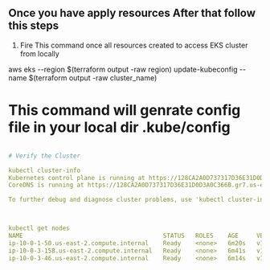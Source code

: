## Once you have apply resources After that follow this steps

1. Fire This command once all resources created to access EKS cluster from locally

aws eks --region $(terraform output -raw region) update-kubeconfig --name $(terraform output -raw cluster_name)

# This command will genrate config file in your local dir .kube/config

```yaml

# Verify the Cluster

kubectl cluster-info
Kubernetes control plane is running at https://128CA2A0D737317D36E31D0D3A0C366B.gr7.us-east-2.eks.amazonaws.com
CoreDNS is running at https://128CA2A0D737317D36E31D0D3A0C366B.gr7.us-east-2.eks.amazonaws.com/api/v1/namespaces/kube-system/services/kube-dns:dns/proxy

To further debug and diagnose cluster problems, use 'kubectl cluster-info dump'.



kubectl get nodes
NAME                                       STATUS   ROLES    AGE     VERSION
ip-10-0-1-50.us-east-2.compute.internal    Ready    <none>   6m20s   v1.24.7-eks-fb459a0
ip-10-0-3-158.us-east-2.compute.internal   Ready    <none>   6m41s   v1.24.7-eks-fb459a0
ip-10-0-3-46.us-east-2.compute.internal    Ready    <none>   6m14s   v1.24.7-eks-fb459a0
